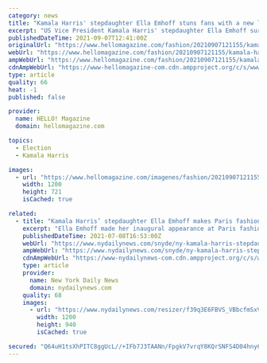 ```yaml
---
category: news
title: "Kamala Harris' stepdaughter Ella Emhoff stuns fans with a new look they didn't see coming"
excerpt: "US Vice President Kamala Harris' stepdaughter Ella Emhoff surprised fans with a brand new look they didn't see coming"
publishedDateTime: 2021-09-07T12:41:00Z
originalUrl: "https://www.hellomagazine.com/fashion/20210907121155/kamala-harris-vice-president-ella-emhoff-stepdaughter-surprising-makeover/"
webUrl: "https://www.hellomagazine.com/fashion/20210907121155/kamala-harris-vice-president-ella-emhoff-stepdaughter-surprising-makeover/"
ampWebUrl: "https://www.hellomagazine.com/fashion/20210907121155/kamala-harris-vice-president-ella-emhoff-stepdaughter-surprising-makeover/?viewas=amp"
cdnAmpWebUrl: "https://www-hellomagazine-com.cdn.ampproject.org/c/s/www.hellomagazine.com/fashion/20210907121155/kamala-harris-vice-president-ella-emhoff-stepdaughter-surprising-makeover/?viewas=amp"
type: article
quality: 66
heat: -1
published: false

provider:
  name: HELLO! Magazine
  domain: hellomagazine.com

topics:
  - Election
  - Kamala Harris

images:
  - url: "https://www.hellomagazine.com/imagenes/fashion/20210907121155/kamala-harris-vice-president-ella-emhoff-stepdaughter-surprising-makeover/0-585-299/elle-emhoff-bonnet-t.jpg"
    width: 1200
    height: 721
    isCached: true

related:
  - title: "Kamala Harris’ stepdaughter Ella Emhoff makes Paris fashion week debut for Balenciaga"
    excerpt: "Ella Emhoff made her inaugural appearance at Paris fashion week Wednesday, walking the runway for Balenciaga. The designer who mesmerized the fashion masses the day her stepmom Kamala Harris was sworn in as vice president modeled a flowing black cape over a chic double-breasted suit for a star-studded audience that included Joe Jonas,"
    publishedDateTime: 2021-07-08T16:53:00Z
    webUrl: "https://www.nydailynews.com/snyde/ny-kamala-harris-stepdaughter-ella-emhoff-balenciaga-paris-fashion-show-20210708-u2k5f32b2nf2lemmetiyx3dzga-story.html"
    ampWebUrl: "https://www.nydailynews.com/snyde/ny-kamala-harris-stepdaughter-ella-emhoff-balenciaga-paris-fashion-show-20210708-u2k5f32b2nf2lemmetiyx3dzga-story.html?outputType=amp"
    cdnAmpWebUrl: "https://www-nydailynews-com.cdn.ampproject.org/c/s/www.nydailynews.com/snyde/ny-kamala-harris-stepdaughter-ella-emhoff-balenciaga-paris-fashion-show-20210708-u2k5f32b2nf2lemmetiyx3dzga-story.html?outputType=amp"
    type: article
    provider:
      name: New York Daily News
      domain: nydailynews.com
    quality: 68
    images:
      - url: "https://www.nydailynews.com/resizer/f39q3E6FBVS_VBbcfmSxVFRO-bo=/1200x0/center/top/cloudfront-us-east-1.images.arcpublishing.com/tronc/SS7P5UKURRAIDKXGXUFXGCBQTU.jpg"
        width: 1200
        height: 940
        isCached: true

secured: "Q64uH1tsXhPITC8ggUcL//+IFb7J3TAANn/FpgkV7vrqY8KQrSNFS4D04hny6aMVuUb8QC7FU3Oip5Sgh1q39Ui/JFylOx442nZCV7frw8J8Yq9BV0mBqKMFG0zR+dpDPurzd/ZzMte6HPqExmQUmQab7R/IH2z2XycHG2//owAiZc31+U7VM74jMSk3TWMp8kDb84V2Xv4JnKpVP+9TK7cwkpJfLwvEOwuRMEW3Q2ZkMFbhSZwpPpl6P7qGSuvi+vM5tlwGFqiqvwgLQHU7Tz+ugq6UdpdxgPzmYagoNSDGzG3qV5eDRQXqvXDNaNKEmYk8KXTV3BmGomGh6yeMcJjTW5K88ix01dmdv3jB60I=;hrmikIFf0hUD/w2sA2Gy+A=="
---
```


